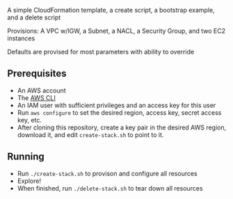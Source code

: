 A simple CloudFormation template, a create script, a bootstrap example, and a delete script

Provisions: A VPC w/IGW, a Subnet, a NACL, a Security Group, and two EC2 instances

Defaults are provised for most parameters with ability to override

## Prerequisites

* An AWS account
* The [AWS CLI](https://aws.amazon.com/cli/)
* An IAM user with sufficient privileges and an access key for this user
* Run `aws configure` to set the desired region, access key, secret access key, etc.
* After cloning this repository, create a key pair in the desired AWS region, download it, and edit `create-stack.sh` to point to it.

## Running

* Run `./create-stack.sh` to provison and configure all resources
* Explore!
* When finished, run `./delete-stack.sh` to tear down all resources
